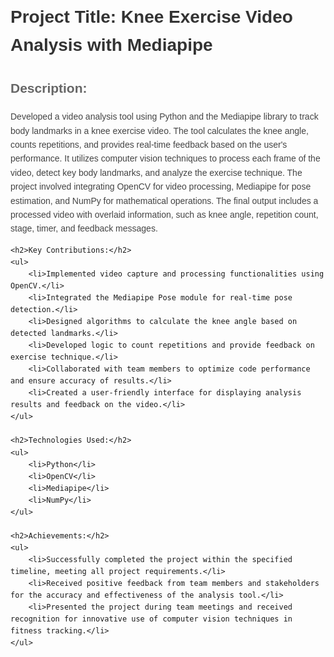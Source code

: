 <!DOCTYPE html>
<html lang="en">
<head>
    <meta charset="UTF-8">
    <meta name="viewport" content="width=device-width, initial-scale=1.0">
    <title>Knee Exercise Video Analysis with Mediapipe</title>
    <style>
        body {
            font-family: Arial, sans-serif;
            line-height: 1.6;
            margin: 20px;
            padding: 0;
        }
        h1 {
            color: #333;
        }
        h2 {
            color: #666;
        }
        p {
            color: #444;
        }
        ul {
            color: #555;
        }
    </style>
</head>
<body>
    <h1>Project Title: Knee Exercise Video Analysis with Mediapipe</h1>
    <h2>Description:</h2>
    <p>Developed a video analysis tool using Python and the Mediapipe library to track body landmarks in a knee exercise video. The tool calculates the knee angle, counts repetitions, and provides real-time feedback based on the user's performance. It utilizes computer vision techniques to process each frame of the video, detect key body landmarks, and analyze the exercise technique. The project involved integrating OpenCV for video processing, Mediapipe for pose estimation, and NumPy for mathematical operations. The final output includes a processed video with overlaid information, such as knee angle, repetition count, stage, timer, and feedback messages.</p>

    <h2>Key Contributions:</h2>
    <ul>
        <li>Implemented video capture and processing functionalities using OpenCV.</li>
        <li>Integrated the Mediapipe Pose module for real-time pose detection.</li>
        <li>Designed algorithms to calculate the knee angle based on detected landmarks.</li>
        <li>Developed logic to count repetitions and provide feedback on exercise technique.</li>
        <li>Collaborated with team members to optimize code performance and ensure accuracy of results.</li>
        <li>Created a user-friendly interface for displaying analysis results and feedback on the video.</li>
    </ul>

    <h2>Technologies Used:</h2>
    <ul>
        <li>Python</li>
        <li>OpenCV</li>
        <li>Mediapipe</li>
        <li>NumPy</li>
    </ul>

    <h2>Achievements:</h2>
    <ul>
        <li>Successfully completed the project within the specified timeline, meeting all project requirements.</li>
        <li>Received positive feedback from team members and stakeholders for the accuracy and effectiveness of the analysis tool.</li>
        <li>Presented the project during team meetings and received recognition for innovative use of computer vision techniques in fitness tracking.</li>
    </ul>
</body>
</html>
